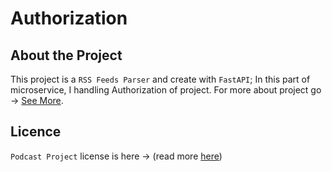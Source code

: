 # Authorization


## About the Project
This project is a `RSS Feeds Parser` and create with `FastAPI`; In this part of microservice, I handling Authorization of project.
For more about project go -> [See More](https://github.com/hosseink9/RSSfeed-Project).

## Licence
`Podcast Project` license is here -> (read more [here](/LICENSE))
